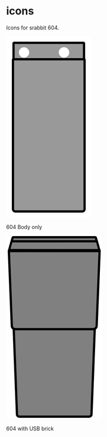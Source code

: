 # icons

Icons for srabbit 604.

![Body only](604%20body.svg)

604 Body only

![Body only](604%20with%20usb%20brick.svg)

604 with USB brick
